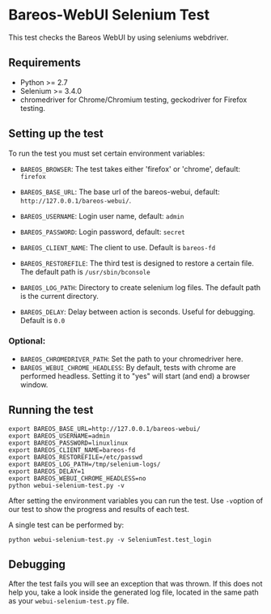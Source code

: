 # Bareos-WebUI Selenium Test

This test checks the Bareos WebUI by using seleniums webdriver.

## Requirements

  * Python >= 2.7
  * Selenium >= 3.4.0
  * chromedriver for Chrome/Chromium testing, geckodriver for Firefox testing.

## Setting up the test

To run the test you must set certain environment variables:

 * `BAREOS_BROWSER`: The test takes either 'firefox' or 'chrome', default: `firefox`

 * `BAREOS_BASE_URL`: The base url of the bareos-webui, default: `http://127.0.0.1/bareos-webui/`.
 * `BAREOS_USERNAME`: Login user name, default: `admin`
 * `BAREOS_PASSWORD`: Login password, default: `secret`
 * `BAREOS_CLIENT_NAME`: The client to use. Default is `bareos-fd`
 * `BAREOS_RESTOREFILE`: The third test is designed to restore a certain file. The default path is `/usr/sbin/bconsole`
 * `BAREOS_LOG_PATH`: Directory to create selenium log files. The default path is the current directory.
 * `BAREOS_DELAY`: Delay between action is seconds. Useful for debugging. Default is `0.0`

### Optional:

 * `BAREOS_CHROMEDRIVER_PATH`: Set the path to your chromedriver here.
 * `BAREOS_WEBUI_CHROME_HEADLESS`: By default, tests with chrome are performed headless. Setting it to "yes" will start (and end) a browser window.

## Running the test

```
export BAREOS_BASE_URL=http://127.0.0.1/bareos-webui/
export BAREOS_USERNAME=admin
export BAREOS_PASSWORD=linuxlinux
export BAREOS_CLIENT_NAME=bareos-fd
export BAREOS_RESTOREFILE=/etc/passwd
export BAREOS_LOG_PATH=/tmp/selenium-logs/
export BAREOS_DELAY=1
export BAREOS_WEBUI_CHROME_HEADLESS=no
python webui-selenium-test.py -v
```

After setting the environment variables you can run the test. Use `-v`option of our test to show the progress and results of each test.

A single test can be performed by:

```
python webui-selenium-test.py -v SeleniumTest.test_login
```


## Debugging

After the test fails you will see an exception that was thrown. If this does not help you, take a look inside the generated log file, located in the same path as your `webui-selenium-test.py` file.
